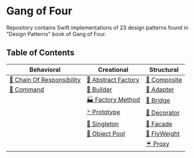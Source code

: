 # Gang of Four

Repository contains Swift implementations of 23 design patterns found in "Design Patterns" book of Gang of Four.

## Table of Contents
 
| Behavioral | Creational | Structural|
| -----------| -----------| ----------|
|[🐝 Chain Of Responsibility](/Behavioral/ChainOfResponsibility/ChainOfResponsibility)|[🌰 Abstract Factory](/Creational/AbstractFactory/AbstractFactory)|[🌿 Composite](/Structural/Composite/Composite)|
|[👫 Command](/Behavioral/Command/Command)|[👷 Builder](/Creational/Builder/Builder)|[🔌 Adapter](/Structural/Adapter/Adapter)|
||[🏭 Factory Method](/Creational/FactoryMethod/FactoryMethod)|[🌉 Bridge](/Structural/Bridge/Bridge)|
||[🃏 Prototype](/Creational/Prototype/Prototype)|[🍧 Decorator](/Structural/Decorator/Decorator)|
||[💍 Singleton](/Creational/Singleton/Singleton)|[🎁 Facade](/Structural/Facade/Facade)|
||[🎱 Object Pool](/Creational/ObjectPool/ObjectPool)|[🍃 FlyWeight](/Structural/FlyWeight/FlyWeight)|
|||[☔ Proxy](/Structural/Proxy/Proxy)|







